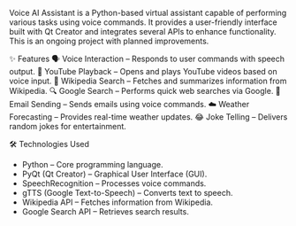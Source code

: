 Voice AI Assistant is a Python-based virtual assistant capable of performing various tasks using voice commands. It provides a user-friendly interface built with Qt Creator and integrates several APIs to enhance functionality. This is an ongoing project with planned improvements.

✨ Features
🗣️ Voice Interaction – Responds to user commands with speech output.
🎵 YouTube Playback – Opens and plays YouTube videos based on voice input.
📖 Wikipedia Search – Fetches and summarizes information from Wikipedia.
🔍 Google Search – Performs quick web searches via Google.
📧 Email Sending – Sends emails using voice commands.
☁️ Weather Forecasting – Provides real-time weather updates.
😂 Joke Telling – Delivers random jokes for entertainment.

🛠️ Technologies Used
- Python – Core programming language.
- PyQt (Qt Creator) – Graphical User Interface (GUI).
- SpeechRecognition – Processes voice commands.
- gTTS (Google Text-to-Speech) – Converts text to speech.
- Wikipedia API – Fetches information from Wikipedia.
- Google Search API – Retrieves search results.
